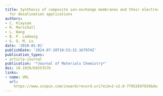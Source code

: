 ```yaml
---
title: Synthesis of composite ion-exchange membranes and their electrochemical properties
  for desalination applications
authors:
- C. Klaysom
- R. Marschall
- L. Wang
- B. P. Ladewig
- G. Q. M. Lu
date: '2010-01-01'
publishDate: '2024-07-20T10:53:32.167974Z'
publication_types:
- article-journal
publication: '*Journal of Materials Chemistry*'
doi: 10.1039/b925357b
links:
- name: URL
  url: 
    https://www.scopus.com/inward/record.uri?eid=2-s2.0-77952697839&doi=10.1039%2fb925357b&partnerID=40&md5=1b3527f639eb6efad1d7dc76f755b360
---
```

